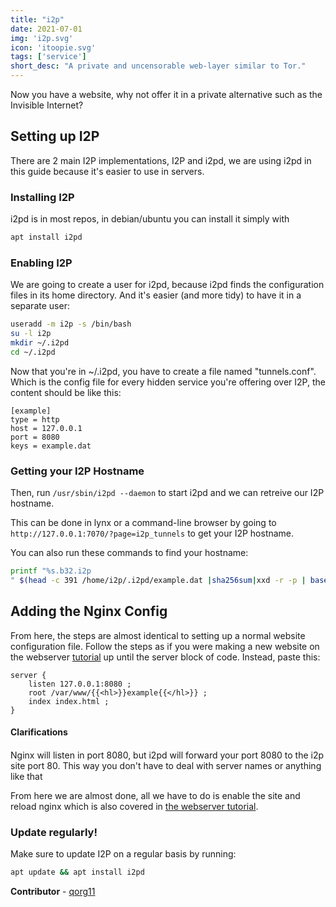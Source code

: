 ```yaml
---
title: "i2p"
date: 2021-07-01
img: 'i2p.svg'
icon: 'itoopie.svg'
tags: ['service']
short_desc: "A private and uncensorable web-layer similar to Tor."
---
```


Now you have a website, why not offer it in a private alternative such
as the Invisible Internet?

## Setting up I2P

There are 2 main I2P implementations, I2P and i2pd, we are using i2pd in
this guide because it\'s easier to use in servers.

### Installing I2P

i2pd is in most repos, in debian/ubuntu you can install it simply with

```sh
apt install i2pd
```

### Enabling I2P

We are going to create a user for i2pd, because i2pd finds the
configuration files in its home directory. And it\'s easier (and more
tidy) to have it in a separate user:

```sh
useradd -m i2p -s /bin/bash
su -l i2p
mkdir ~/.i2pd
cd ~/.i2pd
```

Now that you\'re in \~/.i2pd, you have to create a file named
\"tunnels.conf\". Which is the config file for every hidden service
you\'re offering over I2P, the content should be like this:

```systemd
[example]
type = http
host = 127.0.0.1
port = 8080
keys = example.dat
```

### Getting your I2P Hostname

Then, run `/usr/sbin/i2pd --daemon` to start i2pd and we can retreive
our I2P hostname.

This can be done in lynx or a command-line browser by going to
`http://127.0.0.1:7070/?page=i2p_tunnels` to get your I2P hostname.

You can also run these commands to find your hostname:

```sh
printf "%s.b32.i2p
" $(head -c 391 /home/i2p/.i2pd/example.dat |sha256sum|xxd -r -p | base32 |sed s/=//g | tr A-Z a-z)
```

## Adding the Nginx Config

From here, the steps are almost identical to setting up a normal website
configuration file. Follow the steps as if you were making a new website
on the webserver [tutorial](/basic/nginx) up until the server block of
code. Instead, paste this:

```nginx
server {
	listen 127.0.0.1:8080 ;
	root /var/www/{{<hl>}}example{{</hl>}} ;
	index index.html ;
}
```

#### Clarifications

####

Nginx will listen in port 8080, but i2pd will forward your port 8080 to
the i2p site port 80. This way you don\'t have to deal with server names
or anything like that

From here we are almost done, all we have to do is enable the site and
reload nginx which is also covered in [the webserver
tutorial](nginx.html#enable).

### Update regularly!

Make sure to update I2P on a regular basis by running:

```sh
apt update && apt install i2pd
```

**Contributor** - [qorg11](https://qorg11.net)
